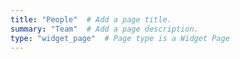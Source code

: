 ```yaml
---
title: "People"  # Add a page title.
summary: "Team"  # Add a page description.
type: "widget_page"  # Page type is a Widget Page
---
```

